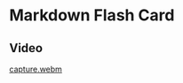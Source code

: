 # Markdown Flash Card

## Video

[capture.webm](https://github.com/user-attachments/assets/f7f5dc6f-abde-42c6-82a8-31b769b4a29b)
